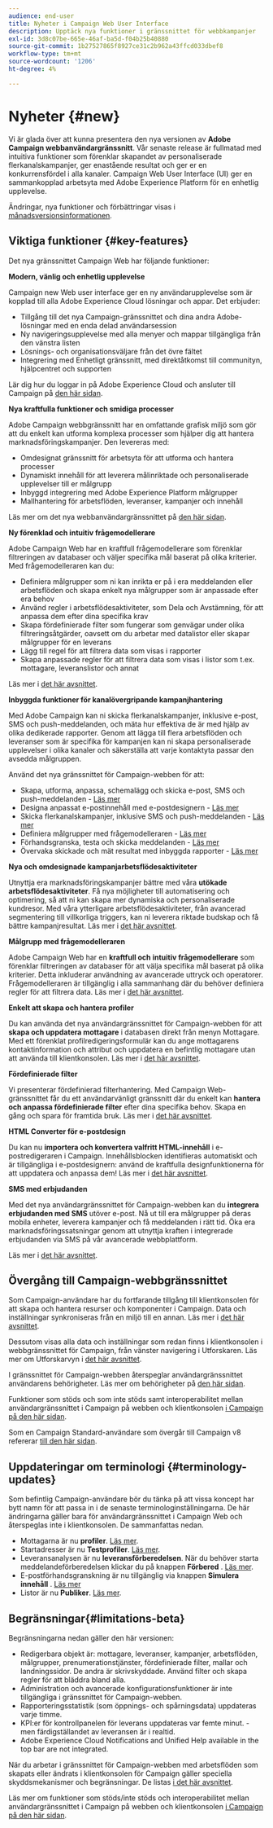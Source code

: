 ```yaml
---
audience: end-user
title: Nyheter i Campaign Web User Interface
description: Upptäck nya funktioner i gränssnittet för webbkampanjer
exl-id: 3d8c07be-665e-46af-ba5d-f04b25b40880
source-git-commit: 1b27527865f8927ce31c2b962a43ffcd033dbef8
workflow-type: tm+mt
source-wordcount: '1206'
ht-degree: 4%

---
```



# Nyheter {#new}

Vi är glada över att kunna presentera den nya versionen av **Adobe Campaign webbanvändargränssnitt**. Vår senaste release är fullmatad med intuitiva funktioner som förenklar skapandet av personaliserade flerkanalskampanjer, ger enastående resultat och ger er en konkurrensfördel i alla kanaler. Campaign Web User Interface (UI) ger en sammankopplad arbetsyta med Adobe Experience Platform för en enhetlig upplevelse.

Ändringar, nya funktioner och förbättringar visas i [månadsversionsinformationen](release-notes.md).


## Viktiga funktioner {#key-features}

Det nya gränssnittet Campaign Web har följande funktioner:

**Modern, vänlig och enhetlig upplevelse**

Campaign new Web user interface ger en ny användarupplevelse som är kopplad till alla Adobe Experience Cloud lösningar och appar. Det erbjuder:

* Tillgång till det nya Campaign-gränssnittet och dina andra Adobe-lösningar med en enda delad användarsession
* Ny navigeringsupplevelse med alla menyer och mappar tillgängliga från den vänstra listen
* Lösnings- och organisationsväljare från det övre fältet
* Integrering med Enhetligt gränssnitt, med direktåtkomst till communityn, hjälpcentret och supporten

Lär dig hur du loggar in på Adobe Experience Cloud och ansluter till Campaign på [den här sidan](../get-started/connect-to-campaign.md).


**Nya kraftfulla funktioner och smidiga processer**

Adobe Campaign webbgränssnitt har en omfattande grafisk miljö som gör att du enkelt kan utforma komplexa processer som hjälper dig att hantera marknadsföringskampanjer. Den levereras med:

* Omdesignat gränssnitt för arbetsyta för att utforma och hantera processer
* Dynamiskt innehåll för att leverera målinriktade och personaliserade upplevelser till er målgrupp
* Inbyggd integrering med Adobe Experience Platform målgrupper
* Mallhantering för arbetsflöden, leveranser, kampanjer och innehåll

Läs mer om det nya webbanvändargränssnittet på [den här sidan](../get-started/user-interface.md).

**Ny förenklad och intuitiv frågemodellerare**

Adobe Campaign Web har en kraftfull frågemodellerare som förenklar filtreringen av databaser och väljer specifika mål baserat på olika kriterier. Med frågemodelleraren kan du:

* Definiera målgrupper som ni kan inrikta er på i era meddelanden eller arbetsflöden och skapa enkelt nya målgrupper som är anpassade efter era behov
* Använd regler i arbetsflödesaktiviteter, som Dela och Avstämning, för att anpassa dem efter dina specifika krav
* Skapa fördefinierade filter som fungerar som genvägar under olika filtreringsåtgärder, oavsett om du arbetar med datalistor eller skapar målgrupper för en leverans
* Lägg till regel för att filtrera data som visas i rapporter
* Skapa anpassade regler för att filtrera data som visas i listor som t.ex. mottagare, leveranslistor och annat

Läs mer i [det här avsnittet](../query/query-modeler-overview.md).


**Inbyggda funktioner för kanalövergripande kampanjhantering**

Med Adobe Campaign kan ni skicka flerkanalskampanjer, inklusive e-post, SMS och push-meddelanden, och mäta hur effektiva de är med hjälp av olika dedikerade rapporter. Genom att lägga till flera arbetsflöden och leveranser som är specifika för kampanjen kan ni skapa personaliserade upplevelser i olika kanaler och säkerställa att varje kontaktyta passar den avsedda målgruppen.

Använd det nya gränssnittet för Campaign-webben för att:

* Skapa, utforma, anpassa, schemalägg och skicka e-post, SMS och push-meddelanden - [Läs mer](../msg/gs-messages.md)
* Designa anpassat e-postinnehåll med e-postdesignern - [Läs mer](../email/edit-content.md)
* Skicka flerkanalskampanjer, inklusive SMS och push-meddelanden - [Läs mer](../workflows/activities/channels.md)
* Definiera målgrupper med frågemodelleraren - [Läs mer](../audience/about-recipients.md)
* Förhandsgranska, testa och skicka meddelanden - [Läs mer](../monitor/prepare-send.md)
* Övervaka skickade och mät resultat med inbyggda rapporter - [Läs mer](../reporting/delivery-reports.md)



**Nya och omdesignade kampanjarbetsflödesaktiviteter**

Utnyttja era marknadsföringskampanjer bättre med våra **utökade arbetsflödesaktiviteter**. Få nya möjligheter till automatisering och optimering, så att ni kan skapa mer dynamiska och personaliserade kundresor. Med våra ytterligare arbetsflödesaktiviteter, från avancerad segmentering till villkorliga triggers, kan ni leverera riktade budskap och få bättre kampanjresultat. Läs mer i [det här avsnittet](../workflows/gs-workflows.md).


**Målgrupp med frågemodelleraren**

Adobe Campaign Web har en **kraftfull och intuitiv frågemodellerare** som förenklar filtreringen av databaser för att välja specifika mål baserat på olika kriterier. Detta inkluderar användning av avancerade uttryck och operatorer. Frågemodelleraren är tillgänglig i alla sammanhang där du behöver definiera regler för att filtrera data. Läs mer i [det här avsnittet](../query/query-modeler-overview.md).

**Enkelt att skapa och hantera profiler**

Du kan använda det nya användargränssnittet för Campaign-webben för att **skapa och uppdatera mottagare** i databasen direkt från menyn Mottagare. Med ett förenklat profilredigeringsformulär kan du ange mottagarens kontaktinformation och attribut och uppdatera en befintlig mottagare utan att använda till klientkonsolen. Läs mer i [det här avsnittet](../audience/about-recipients.md).

<!--
* Adobe Experience Manager (AEM) Integration
    
    With our AEM integration extended to web UI, you can easily manage assets and synchronize full HTML templates, empowering you to create captivating digital experiences without any hassle. 
    
    Elevate and streamline your content management capabilities on the web UI with this integration to boost productivity.
-->
<!--
* **Gen AI for Email content**

    Say goodbye to manual content creation and hello to efficient, data-driven campaigns with the power of Gen AI.  Our Gen AI technology utilizes advanced algorithms to **generate highly engaging and personalized content**. Drive higher open rates, click-through rates, and conversions with Gen AI's intelligent content generation. Stay ahead of the competition and elevate your email marketing game with Gen AI on email content.

    Learn more in [this section](../email/generative-gs.md).
-->
<!--
**AI-powered Contextual Help**

Ask questions and find guidance directly from the product user interface. The new **AI-powered Contextual Help** helps you learn and grow your expertise on new Campaign features. Based on the latest product documentation, it assists you to find help and get step-by-step guidance instantly, as you are building your use cases. This feature is currently available in Beta, for a limited set of users. Learn more in [this section](../get-started/using-ai.md).-->

**Fördefinierade filter**

Vi presenterar fördefinierad filterhantering. Med Campaign Web-gränssnittet får du ett användarvänligt gränssnitt där du enkelt kan **hantera och anpassa fördefinierade filter** efter dina specifika behov. Skapa en gång och spara för framtida bruk. Läs mer i [det här avsnittet](../get-started/predefined-filters.md).

**HTML Converter för e-postdesign**

Du kan nu **importera och konvertera valfritt HTML-innehåll** i e-postredigeraren i Campaign. Innehållsblocken identifieras automatiskt och är tillgängliga i e-postdesignern: använd de kraftfulla designfunktionerna för att uppdatera och anpassa dem! Läs mer i [det här avsnittet](../email/existing-content.md).


**SMS med erbjudanden**

Med det nya användargränssnittet för Campaign-webben kan du **integrera erbjudanden med SMS** utöver e-post. Nå ut till era målgrupper på deras mobila enheter, leverera kampanjer och få meddelanden i rätt tid. Öka era marknadsföringssatsningar genom att utnyttja kraften i integrerade erbjudanden via SMS på vår avancerade webbplattform.

Läs mer i [det här avsnittet](../msg/offers.md).

## Övergång till Campaign-webbgränssnittet

Som Campaign-användare har du fortfarande tillgång till klientkonsolen för att skapa och hantera resurser och komponenter i Campaign. Data och inställningar synkroniseras från en miljö till en annan. Läs mer i [det här avsnittet](../get-started/get-started.md#ac-client).

Dessutom visas alla data och inställningar som redan finns i klientkonsolen i webbgränssnittet för Campaign, från vänster navigering i Utforskaren. Läs mer om Utforskarvyn i [det här avsnittet](../get-started/user-interface.md#user-interface-explorer).

I gränssnittet för Campaign-webben återspeglar användargränssnittet användarens behörigheter. Läs mer om behörigheter på [den här sidan](../get-started/permissions.md).

Funktioner som stöds och som inte stöds samt interoperabilitet mellan användargränssnittet i Campaign på webben och klientkonsolen [i Campaign på den här sidan](../get-started/capability-matrix.md).

Som en Campaign Standard-användare som övergår till Campaign v8 refererar [till den här sidan](../rn/acs-migration.md).

## Uppdateringar om terminologi {#terminology-updates}

Som befintlig Campaign-användare bör du tänka på att vissa koncept har bytt namn för att passa in i de senaste terminologinställningarna. De här ändringarna gäller bara för användargränssnittet i Campaign Web och återspeglas inte i klientkonsolen. De sammanfattas nedan.

* Mottagarna är nu **profiler**. [Läs mer](../audience/gs-audiences-recipients.md).
* Startadresser är nu **Testprofiler**. [Läs mer](../preview-test/test-deliveries.md).
* Leveransanalysen är nu **leveransförberedelsen**. När du behöver starta meddelandeförberedelsen klickar du på knappen **Förbered** . [Läs mer](../monitor/prepare-send.md).
* E-postförhandsgranskning är nu tillgänglig via knappen **Simulera innehåll** . [Läs mer](../preview-test/preview-test.md)
* Listor är nu **Publiker**. [Läs mer](../audience/gs-audiences-recipients.md).

## Begränsningar{#limitations-beta}

Begränsningarna nedan gäller den här versionen:

* Redigerbara objekt är: mottagare, leveranser, kampanjer, arbetsflöden, målgrupper, prenumerationstjänster, fördefinierade filter, mallar och landningssidor. De andra är skrivskyddade. Använd filter och skapa regler för att bläddra bland alla.
* Administration och avancerade konfigurationsfunktioner är inte tillgängliga i gränssnittet för Campaign-webben.
* Rapporteringsstatistik (som öppnings- och spårningsdata) uppdateras varje timme.
* KPI:er för kontrollpanelen för leverans uppdateras var femte minut. - men färdigställandet av leveransen är i realtid.
* Adobe Experience Cloud Notifications and Unified Help available in the top bar are not integrated.

När du arbetar i gränssnittet för Campaign-webben med arbetsflöden som skapats eller ändrats i klientkonsolen för Campaign gäller speciella skyddsmekanismer och begränsningar. De listas [i det här avsnittet](../get-started/guardrails.md).

Läs mer om funktioner som stöds/inte stöds och interoperabilitet mellan användargränssnittet i Campaign på webben och klientkonsolen [i Campaign på den här sidan](../get-started/capability-matrix.md).
